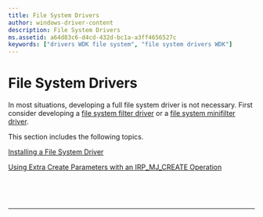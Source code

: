 ```yaml
---
title: File System Drivers
author: windows-driver-content
description: File System Drivers
ms.assetid: a64d83c6-d4cd-432d-bc1a-a3ff4656527c
keywords: ["drivers WDK file system", "file system drivers WDK"]
---
```


# File System Drivers


In most situations, developing a full file system driver is not necessary. First consider developing a [file system filter driver](file-system-filter-drivers.md) or a [file system minifilter driver](file-system-minifilter-drivers.md).

This section includes the following topics.

[Installing a File System Driver](installing-a-file-system-driver.md)

[Using Extra Create Parameters with an IRP\_MJ\_CREATE Operation](using-extra-create-parameters-with-an-irp-mj-create-operation.md)

 

 


--------------------


